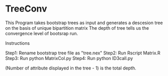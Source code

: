 TreeConv
========
This Program takes bootstrap trees as input and generates a descesion tree on the basis of unique bipartition matrix
The depth of tree tells us the convergence level of bootsrap run.

Instructions

Step1: Rename bootstrap tree file as "tree.nex"
Step2: Run Rscript Matrix.R
Step3: Run python MatrixCol.py
Step4: Run python ID3call.py

(Number of attribute displayed in the tree - 1) is the total depth. 

